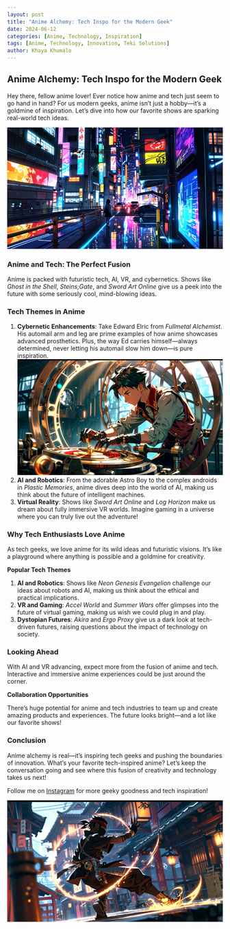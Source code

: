 ```yaml
---
layout: post
title: "Anime Alchemy: Tech Inspo for the Modern Geek"
date: 2024-06-12
categories: [Anime, Technology, Inspiration]
tags: [Anime, Technology, Innovation, Teki Solutions]
author: Khaya Khumalo
---
```


## Anime Alchemy: Tech Inspo for the Modern Geek

Hey there, fellow anime lover! Ever notice how anime and tech just seem to go hand in hand? For us modern geeks, anime isn’t just a hobby—it’s a goldmine of inspiration. Let’s dive into how our favorite shows are sparking real-world tech ideas.

<img src="/anime_infusion.png" alt="Anime and Tech Fusion" title="Anime and Tech Fusion" class="img-fluid">

### Anime and Tech: The Perfect Fusion

  Anime is packed with futuristic tech, AI, VR, and cybernetics. Shows like <em>Ghost in the Shell</em>, <em>Steins;Gate</em>, and <em>Sword Art Online</em> give us a peek into the future with some seriously cool, mind-blowing ideas.

### Tech Themes in Anime

1. **Cybernetic Enhancements**: Take Edward Elric from <em>Fullmetal Alchemist</em>. His automail arm and leg are prime examples of how anime showcases advanced prosthetics. Plus, the way Ed carries himself—always determined, never letting his automail slow him down—is pure inspiration.
   <img src="/edward_elric.png" alt="Edward Elric with Automail" title="Edward Elric with Automail" class="img-fluid">
2. **AI and Robotics**: From the adorable Astro Boy to the complex androids in <em>Plastic Memories</em>, anime dives deep into the world of AI, making us think about the future of intelligent machines.
3. **Virtual Reality**: Shows like <em>Sword Art Online</em> and <em>Log Horizon</em> make us dream about fully immersive VR worlds. Imagine gaming in a universe where you can truly live out the adventure!

### Why Tech Enthusiasts Love Anime

As tech geeks, we love anime for its wild ideas and futuristic visions. It’s like a playground where anything is possible and a goldmine for creativity.

**Popular Tech Themes**

1. **AI and Robotics**: Shows like <em>Neon Genesis Evangelion</em> challenge our ideas about robots and AI, making us think about the ethical and practical implications.
2. **VR and Gaming**: <em>Accel World</em> and <em>Summer Wars</em> offer glimpses into the future of virtual gaming, making us wish we could plug in and play.
3. **Dystopian Futures**: <em>Akira</em> and <em>Ergo Proxy</em> give us a dark look at tech-driven futures, raising questions about the impact of technology on society.

### Looking Ahead

With AI and VR advancing, expect more from the fusion of anime and tech. Interactive and immersive anime experiences could be just around the corner.

**Collaboration Opportunities**

There’s huge potential for anime and tech industries to team up and create amazing products and experiences. The future looks bright—and a lot like our favorite shows!

### Conclusion

Anime alchemy is real—it’s inspiring tech geeks and pushing the boundaries of innovation. What’s your favorite tech-inspired anime? Let’s keep the conversation going and see where this fusion of creativity and technology takes us next!

Follow me on [Instagram](https://www.instagram.com/tekisolves/) for more geeky goodness and tech inspiration!

<img src="/naruto.png" alt="Tech and Anime Future" title="Tech and Anime Future" class="img-fluid">
